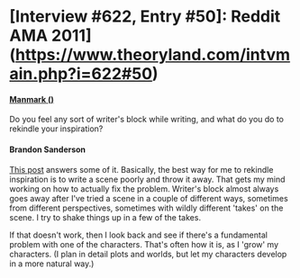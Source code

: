 # [Interview #622, Entry #50]: Reddit AMA 2011](https://www.theoryland.com/intvmain.php?i=622#50)

#### [Manmark ()](http://www.reddit.com/r/Fantasy/comments/k0fp8/iama_professional_fantasy_novelist_named_brandon/c2gk6nz)

Do you feel any sort of writer's block while writing, and what do you do to rekindle your inspiration?

#### Brandon Sanderson

[This post](http://www.reddit.com/r/Fantasy/comments/k0fp8/iama_professional_fantasy_novelist_named_brandon/c2gkb55)
answers some of it. Basically, the best way for me to rekindle inspiration is to write a scene poorly and throw it away. That gets my mind working on how to actually fix the problem. Writer's block almost always goes away after I've tried a scene in a couple of different ways, sometimes from different perspectives, sometimes with wildly different 'takes' on the scene. I try to shake things up in a few of the takes.

If that doesn't work, then I look back and see if there's a fundamental problem with one of the characters. That's often how it is, as I 'grow' my characters. (I plan in detail plots and worlds, but let my characters develop in a more natural way.)

